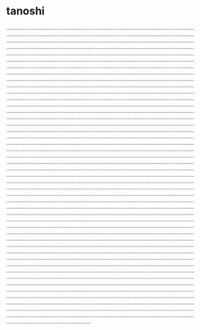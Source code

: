 # tanoshi

................................................................................................................................................................................................................................................................................................................................................................................................................................................................................................................................................................................................................................................................................................................................................................................................................................................................................................................................................................................................................................................................................................................................................................................................................................................................................................................................................................................................................................................................................................................................................................................................................................................................................................................................................................................................................................................................................................................................................................................................................................................................................................................................................................................................................................................................................................................................................................................................................................................................................................................................................................................................................................................................................................................................................................................................................................................................................................................................................................................................................................................................................................................................................................................................................................................................................................................................................................................................................................................................................................................................................................................................................................................................................................................................................................................................................................................................................................................................................................................................................................................................................................................................................................................................................................................................................................................................................................................................................................................................................................................................................................................................................................................................................................................................................................................................................................................................................................................................................................................................................................................................................................................................................................................................................................................................................................................................................................................................................................................................................................................................................................................................................................................................................................................................................................................................................................................................................................................................................................................................